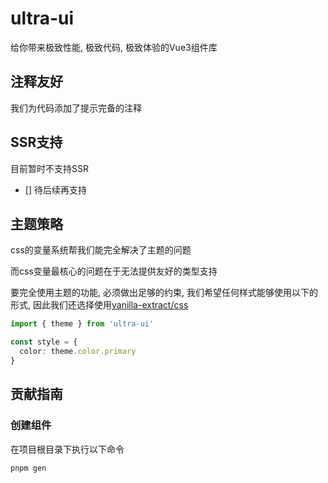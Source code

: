 # ultra-ui
给你带来极致性能, 极致代码, 极致体验的Vue3组件库

## 注释友好
我们为代码添加了提示完备的注释


## SSR支持
目前暂时不支持SSR

- [] 待后续再支持

## 主题策略
css的变量系统帮我们能完全解决了主题的问题

而css变量最核心的问题在于无法提供友好的类型支持

要完全使用主题的功能, 必须做出足够的约束, 我们希望任何样式能够使用以下的形式, 因此我们还选择使用[vanilla-extract/css](https://vanilla-extract.style/)

```ts
import { theme } from 'ultra-ui'

const style = {
  color: theme.color.primary
}
```


## 贡献指南

### 创建组件
在项目根目录下执行以下命令

```bash
pnpm gen
```